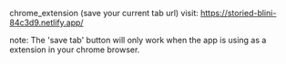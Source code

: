 chrome_extension (save your current tab url)
visit: https://storied-blini-84c3d9.netlify.app/

note: The 'save tab' button will only work when the app is using as a extension in your chrome browser.
